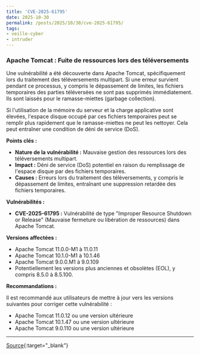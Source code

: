 ```yaml
---
title: 'CVE-2025-61795'
date: 2025-10-30
permalink: /posts/2025/10/30/cve-2025-61795/
tags:
- veille-cyber
- intruder
---
```

### Apache Tomcat : Fuite de ressources lors des téléversements

Une vulnérabilité a été découverte dans Apache Tomcat, spécifiquement lors du traitement des téléversements multipart. Si une erreur survient pendant ce processus, y compris le dépassement de limites, les fichiers temporaires des parties téléversées ne sont pas supprimés immédiatement. Ils sont laissés pour le ramasse-miettes (garbage collection).

Si l'utilisation de la mémoire du serveur et la charge applicative sont élevées, l'espace disque occupé par ces fichiers temporaires peut se remplir plus rapidement que le ramasse-miettes ne peut les nettoyer. Cela peut entraîner une condition de déni de service (DoS).

**Points clés :**

*   **Nature de la vulnérabilité :** Mauvaise gestion des ressources lors des téléversements multipart.
*   **Impact :** Déni de service (DoS) potentiel en raison du remplissage de l'espace disque par des fichiers temporaires.
*   **Causes :** Erreurs lors du traitement des téléversements, y compris le dépassement de limites, entraînant une suppression retardée des fichiers temporaires.

**Vulnérabilités :**

*   **CVE-2025-61795 :** Vulnérabilité de type "Improper Resource Shutdown or Release" (Mauvaise fermeture ou libération de ressources) dans Apache Tomcat.

**Versions affectées :**

*   Apache Tomcat 11.0.0-M1 à 11.0.11
*   Apache Tomcat 10.1.0-M1 à 10.1.46
*   Apache Tomcat 9.0.0.M1 à 9.0.109
*   Potentiellement les versions plus anciennes et obsolètes (EOL), y compris 8.5.0 à 8.5.100.

**Recommandations :**

Il est recommandé aux utilisateurs de mettre à jour vers les versions suivantes pour corriger cette vulnérabilité :

*   Apache Tomcat 11.0.12 ou une version ultérieure
*   Apache Tomcat 10.1.47 ou une version ultérieure
*   Apache Tomcat 9.0.110 ou une version ultérieure

---
[Source](https://cvemon.intruder.io/cves/CVE-2025-61795){:target="_blank"}
